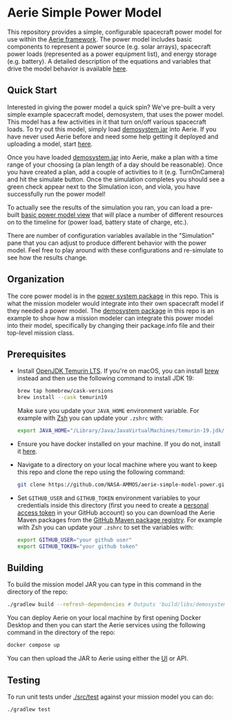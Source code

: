 # Aerie Simple Power Model

This repository provides a simple, configurable spacecraft power model for use within the [Aerie framework](https://github.com/NASA-AMMOS/aerie). The power model includes basic components to represent a power source (e.g. solar arrays), spacecraft power loads (represented as a power equipment list), and energy storage (e.g. battery). A detailed description of the equations and variables that drive the model behavior is available [here](docs/ModelBehaviorDescription.md).

## Quick Start

Interested in giving the power model a quick spin? We've pre-built a very simple example spacecraft model, demosystem, that uses the power model. This model has a few activities in it that turn on/off various spacecraft loads. To try out this model, simply load [demosystem.jar](demosystem.jar) into Aerie. If you have never used Aerie before and need some help getting it deployed and uploading a model, start [here](https://nasa-ammos.github.io/aerie-docs/introduction/#fast-track).

Once you have loaded [demosystem.jar](demosystem.jar) into Aerie, make a plan with a time range of your choosing (a plan length of a day should be reasonable). Once you have created a plan, add a couple of activities to it (e.g. TurnOnCamera) and hit the simulate button. Once the simulation completes you should see a green check appear next to the Simulation icon, and viola, you have successfully run the power model!

To actually see the results of the simulation you ran, you can load a pre-built [basic power model view](PowerModelBasicView.json) that will place a number of different resources on to the timeline for (power load, battery state of charge, etc.). 

There are number of configuration variables available in the "Simulation" pane that you can adjust to produce different behavior with the power model. Feel free to play around with these configurations and re-simulate to see how the results change.

## Organization

The core power model is in the [power system package](src/main/java/powersystem/) in this repo. This is what the mission modeler would integrate into their own spacecraft model if they needed a power model. The [demosystem package](src/main/java/demosystem/) in this repo is an example to show how a mission modeler can integrate this power model into their model, specifically by changing their package.info file and their top-level mission class.

## Prerequisites

- Install [OpenJDK Temurin LTS](https://adoptium.net/temurin/releases/?version=19). If you're on macOS, you can install [brew](https://brew.sh/) instead and then use the following command to install JDK 19:

  ```sh
  brew tap homebrew/cask-versions
  brew install --cask temurin19
  ```

  Make sure you update your `JAVA_HOME` environment variable. For example with [Zsh](https://www.zsh.org/) you can update your `.zshrc` with:

  ```sh
  export JAVA_HOME="/Library/Java/JavaVirtualMachines/temurin-19.jdk/Contents/Home"
  ```

- Ensure you have docker installed on your machine. If you do not, install it [here](https://docs.docker.com/desktop/).

- Navigate to a directory on your local machine where you want to keep this repo and clone the repo using the following command:

  ```sh
  git clone https://github.com/NASA-AMMOS/aerie-simple-model-power.git
  ```

- Set `GITHUB_USER` and `GITHUB_TOKEN` environment variables to your credentials inside this directory (first you need to create a [personal access token](https://docs.github.com/en/authentication/keeping-your-account-and-data-secure/managing-your-personal-access-tokens#creating-a-personal-access-token-classic) in your GitHub account) so you can download the Aerie Maven packages from the [GitHub Maven package registry](https://docs.github.com/en/packages/working-with-a-github-packages-registry/working-with-the-apache-maven-registry). For example with Zsh you can update your `.zshrc` to set the variables with:

  ```sh
  export GITHUB_USER="your github user"
  export GITHUB_TOKEN="your github token"
  ```

## Building

To build the mission model JAR you can type in this command in the directory of the repo:

```sh
./gradlew build --refresh-dependencies # Outputs 'build/libs/demosystem.jar'
```

You can deploy Aerie on your local machine by first opening Docker Desktop and then you can start the Aerie services using the following command in the directory of the repo:

```sh
docker compose up
```

You can then upload the JAR to Aerie using either the [UI](http://localhost/) or API.

## Testing

To run unit tests under [./src/test](./src/test) against your mission model you can do:

```sh
./gradlew test
```
